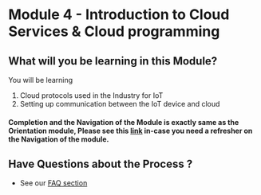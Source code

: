 # Module 4 - Introduction to Cloud Services & Cloud programming 

## What will you be learning in this Module?
You will be learning 
1. Cloud protocols used in the Industry for IoT
2. Setting up communication between the IoT device and cloud

#### Completion and the Navigation of the Module is exactly same as the Orientation module, Please see this [link](https://gitlab.iotiot.in/newbies/orientation#how-to-complete-each-module-including-orientation-the-skilling-process) in-case you need a refresher on the Navigation of the module.

## Have Questions about the Process ?

- See our [FAQ section](FAQ.md)